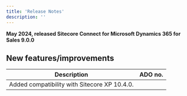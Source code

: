 ```yaml
---
title: 'Release Notes'
description: ''
---
```


**May 2024, released Sitecore Connect for Microsoft Dynamics 365 for Sales 9.0.0**

## New features/improvements

| Description                                  | ADO no. |
| -------------------------------------------- | ------- |
| Added compatibility with Sitecore XP 10.4.0. |         |
